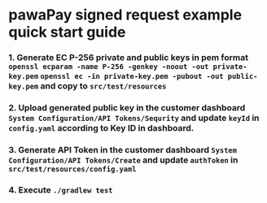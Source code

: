 # pawaPay signed request example quick start guide

### 1. Generate EC P-256 private and public keys in pem format `openssl ecparam -name P-256 -genkey -noout -out private-key.pem` `openssl ec -in private-key.pem -pubout -out public-key.pem` and copy to `src/test/resources`

### 2. Upload generated public key in the customer dashboard `System Configuration/API Tokens/Sequrity` and update `keyId` in `config.yaml` according to Key ID in dashboard.

### 3. Generate API Token in the customer dashboard `System Configuration/API Tokens/Create` and update `authToken` in `src/test/resources/config.yaml`

### 4. Execute `./gradlew test`